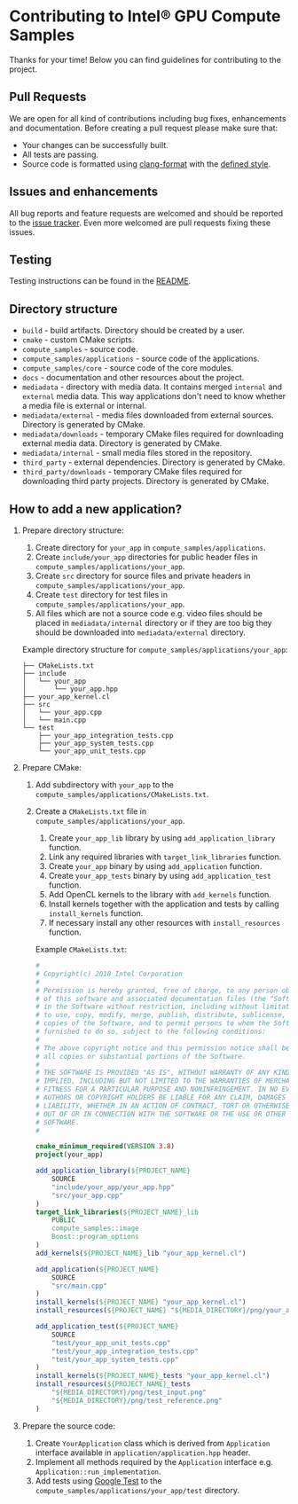 # Contributing to Intel® GPU Compute Samples
Thanks for your time! Below you can find guidelines for contributing to the project.

## Pull Requests
We are open for all kind of contributions including bug fixes, enhancements and documentation. Before creating a pull request please make sure that:
* Your changes can be successfully built.
* All tests are passing.
* Source code is formatted using [clang-format](https://clang.llvm.org/docs/ClangFormat.html) with the [defined style](.clang-format).

## Issues and enhancements
All bug reports and feature requests are welcomed and should be reported to the [issue tracker](https://github.com/intel/compute-samples/issues). Even more welcomed are pull requests fixing these issues.

## Testing
Testing instructions can be found in the [README](README.md).

## Directory structure
* `build` - build artifacts. Directory should be created by a user.
* `cmake` - custom CMake scripts.
* `compute_samples` - source code.
* `compute_samples/applications` - source code of the applications.
* `compute_samples/core` - source code of the core modules.
* `docs` - documentation and other resources about the project.
* `mediadata` - directory with media data. It contains merged `internal` and `external` media data. This way applications don't need to know whether a media file is external or internal.
* `mediadata/external` - media files downloaded from external sources. Directory is generated by CMake.
* `mediadata/downloads` - temporary CMake files required for downloading external media data. Directory is generated by CMake.
* `mediadata/internal` - small media files stored in the repository.
* `third_party` - external dependencies. Directory is generated by CMake.
* `third_party/downloads` - temporary CMake files required for downloading third party projects. Directory is generated by CMake.

## How to add a new application?
1. Prepare directory structure:
    1. Create directory for `your_app` in `compute_samples/applications`.
    1. Create `include/your_app` directories for public header files in `compute_samples/applications/your_app`.
    1. Create `src` directory for source files and private headers in `compute_samples/applications/your_app`.
    1. Create `test` directory for test files in `compute_samples/applications/your_app`.
    1. All files which are not a source code e.g. video files should be placed in `mediadata/internal` directory or if they are too big they should be downloaded into `mediadata/external` directory.

    Example directory structure for `compute_samples/applications/your_app`:
    ```
    ├── CMakeLists.txt
    ├── include
    │   └── your_app
    │       └── your_app.hpp
    ├── your_app_kernel.cl
    ├── src
    │   └── your_app.cpp
    │   └── main.cpp
    └── test
        ├── your_app_integration_tests.cpp
        ├── your_app_system_tests.cpp
        └── your_app_unit_tests.cpp
    ```
1. Prepare CMake:
    1. Add subdirectory with `your_app` to the `compute_samples/applications/CMakeLists.txt`.
    1. Create a `CMakeLists.txt` file in `compute_samples/applications/your_app`.
        1. Create `your_app_lib` library by using `add_application_library` function.
        1. Link any required libraries with `target_link_libraries` function.
        1. Create `your_app` binary by using `add_application` function.
        1. Create `your_app_tests` binary by using `add_application_test` function.
        1. Add OpenCL kernels to the library with `add_kernels` function.
        1. Install kernels together with the application and tests by calling `install_kernels` function.
        1. If necessary install any other resources with `install_resources` function.

        Example `CMakeLists.txt`:
        ```CMake
        #
        # Copyright(c) 2018 Intel Corporation
        #
        # Permission is hereby granted, free of charge, to any person obtaining a copy
        # of this software and associated documentation files (the "Software"), to deal
        # in the Software without restriction, including without limitation the rights
        # to use, copy, modify, merge, publish, distribute, sublicense, and/or sell
        # copies of the Software, and to permit persons to whom the Software is
        # furnished to do so, subject to the following conditions:
        #
        # The above copyright notice and this permission notice shall be included in
        # all copies or substantial portions of the Software.
        #
        # THE SOFTWARE IS PROVIDED "AS IS", WITHOUT WARRANTY OF ANY KIND, EXPRESS OR
        # IMPLIED, INCLUDING BUT NOT LIMITED TO THE WARRANTIES OF MERCHANTABILITY,
        # FITNESS FOR A PARTICULAR PURPOSE AND NONINFRINGEMENT. IN NO EVENT SHALL THE
        # AUTHORS OR COPYRIGHT HOLDERS BE LIABLE FOR ANY CLAIM, DAMAGES OR OTHER
        # LIABILITY, WHETHER IN AN ACTION OF CONTRACT, TORT OR OTHERWISE, ARISING FROM,
        # OUT OF OR IN CONNECTION WITH THE SOFTWARE OR THE USE OR OTHER DEALINGS IN THE
        # SOFTWARE.
        #

        cmake_minimum_required(VERSION 3.8)
        project(your_app)

        add_application_library(${PROJECT_NAME}
            SOURCE
            "include/your_app/your_app.hpp"
            "src/your_app.cpp"
        )
        target_link_libraries(${PROJECT_NAME}_lib
            PUBLIC
            compute_samples::image
            Boost::program_options
        )
        add_kernels(${PROJECT_NAME}_lib "your_app_kernel.cl")

        add_application(${PROJECT_NAME}
            SOURCE
            "src/main.cpp"
        )
        install_kernels(${PROJECT_NAME} "your_app_kernel.cl")
        install_resources(${PROJECT_NAME} "${MEDIA_DIRECTORY}/png/your_app_media.png")

        add_application_test(${PROJECT_NAME}
            SOURCE
            "test/your_app_unit_tests.cpp"
            "test/your_app_integration_tests.cpp"
            "test/your_app_system_tests.cpp"
        )
        install_kernels(${PROJECT_NAME}_tests "your_app_kernel.cl")
        install_resources(${PROJECT_NAME}_tests
            "${MEDIA_DIRECTORY}/png/test_input.png"
            "${MEDIA_DIRECTORY}/png/test_reference.png"
        )
        ```
1. Prepare the source code:
    1. Create `YourApplication` class which is derived from `Application` interface available in `application/application.hpp` header.
    1. Implement all methods required by the `Application` interface e.g. `Application::run_implementation`.
    1. Add tests using [Google Test](https://github.com/google/googletest) to the `compute_samples/applications/your_app/test` directory.
